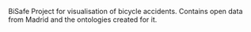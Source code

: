 BiSafe
Project for visualisation of bicycle accidents. Contains open data from Madrid and the ontologies created for it.

